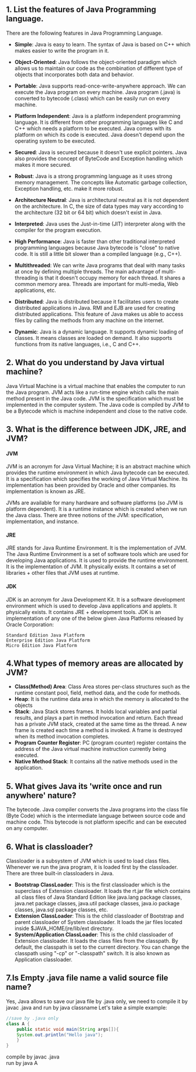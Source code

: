## 1. List the features of Java Programming language.

There are the following features in Java Programming Language.

* **Simple**: Java is easy to learn. The syntax of Java is based on C++ which makes easier to write the program in it.

* **Object-Oriented**: Java follows the object-oriented paradigm which allows us to maintain our code as the combination of different type of objects that incorporates both data and behavior.

* **Portable**: Java supports read-once-write-anywhere approach. We can execute the Java program on every machine. Java program (.java) is converted to bytecode (.class) which can be easily run on every machine.

* **Platform Independent**: Java is a platform independent programming language. It is different from other programming languages like C and C++ which needs a platform to be executed. Java comes with its platform on which its code is executed. Java doesn't depend upon the operating system to be executed.

* **Secured**: Java is secured because it doesn't use explicit pointers. Java also provides the concept of ByteCode and Exception handling which makes it more secured.

* **Robust**: Java is a strong programming language as it uses strong memory management. The concepts like Automatic garbage collection, Exception handling, etc. make it more robust.

* **Architecture Neutral**: Java is architectural neutral as it is not dependent on the architecture. In C, the size of data types may vary according to the architecture (32 bit or 64 bit) which doesn't exist in Java.

* **Interpreted**: Java uses the Just-in-time (JIT) interpreter along with the compiler for the program execution.

* **High Performance**: Java is faster than other traditional interpreted programming languages because Java bytecode is "close" to native code. It is still a little bit slower than a compiled language (e.g., C++).

* **Multithreaded**: We can write Java programs that deal with many tasks at once by defining multiple threads. The main advantage of multi-threading is that it doesn't occupy memory for each thread. It shares a common memory area. Threads are important for multi-media, Web applications, etc.

* **Distributed**: Java is distributed because it facilitates users to create distributed applications in Java. RMI and EJB are used for creating distributed applications. This feature of Java makes us able to access files by calling the methods from any machine on the internet.

* **Dynamic**: Java is a dynamic language. It supports dynamic loading of classes. It means classes are loaded on demand. It also supports functions from its native languages, i.e., C and C++.

## 2. What do you understand by Java virtual machine?

Java Virtual Machine is a virtual machine that enables the computer to run the Java program. JVM acts like a run-time engine which calls the main method present in the Java code. JVM is the specification which must be implemented in the computer system. The Java code is compiled by JVM to be a Bytecode which is machine independent and close to the native code.

## 3. What is the difference between JDK, JRE, and JVM?

#### JVM
JVM is an acronym for Java Virtual Machine; it is an abstract machine which provides the runtime environment in which Java bytecode can be executed. It is a specification which specifies the working of Java Virtual Machine. Its implementation has been provided by Oracle and other companies. Its implementation is known as JRE.

JVMs are available for many hardware and software platforms (so JVM is platform dependent). It is a runtime instance which is created when we run the Java class. There are three notions of the JVM: specification, implementation, and instance.

#### JRE
JRE stands for Java Runtime Environment. It is the implementation of JVM. The Java Runtime Environment is a set of software tools which are used for developing Java applications. It is used to provide the runtime environment. It is the implementation of JVM. It physically exists. It contains a set of libraries + other files that JVM uses at runtime.

#### JDK
JDK is an acronym for Java Development Kit. It is a software development environment which is used to develop Java applications and applets. It physically exists. It contains JRE + development tools. JDK is an implementation of any one of the below given Java Platforms released by Oracle Corporation:

    Standard Edition Java Platform
    Enterprise Edition Java Platform
    Micro Edition Java Platform

## 4.What types of memory areas are allocated by JVM?

* **Class(Method) Area**: Class Area stores per-class structures such as the runtime constant pool, field, method data, and the code for methods.
* **Heap**: It is the runtime data area in which the memory is allocated to the objects
* **Stack**: Java Stack stores frames. It holds local variables and partial results, and plays a part in method invocation and return. Each thread has a private JVM stack, created at the same time as the thread. A new frame is created each time a method is invoked. A frame is destroyed when its method invocation completes.
* **Program Counter Register**: PC (program counter) register contains the address of the Java virtual machine instruction currently being executed.
* **Native Method Stack**: It contains all the native methods used in the application.

## 5. What gives Java its 'write once and run anywhere' nature? 

The bytecode. Java compiler converts the Java programs into the class file (Byte Code) which is the intermediate language between source code and machine code. This bytecode is not platform specific and can be executed on any computer.

## 6. What is classloader?

Classloader is a subsystem of JVM which is used to load class files. Whenever we run the java program, it is loaded first by the classloader. There are three built-in classloaders in Java.

* **Bootstrap ClassLoader**: This is the first classloader which is the superclass of Extension classloader. It loads the rt.jar file which contains all class files of Java Standard Edition like java.lang package classes, java.net package classes, java.util package classes, java.io package classes, java.sql package classes, etc.
* **Extension ClassLoader**: This is the child classloader of Bootstrap and parent classloader of System classloader. It loads the jar files located inside $JAVA_HOME/jre/lib/ext directory.
* **System/Application ClassLoader**: This is the child classloader of Extension classloader. It loads the class files from the classpath. By default, the classpath is set to the current directory. You can change the classpath using "-cp" or "-classpath" switch. It is also known as Application classloader.

## 7.Is Empty .java file name a valid source file name?

Yes, Java allows to save our java file by .java only, we need to compile it by javac .java and run by java classname Let's take a simple example:

```java
//save by .java only  
class A {  
    public static void main(String args[]){  
    System.out.println("Hello java");  
    }  
}  
```
compile by javac .java  
run by     java A  


